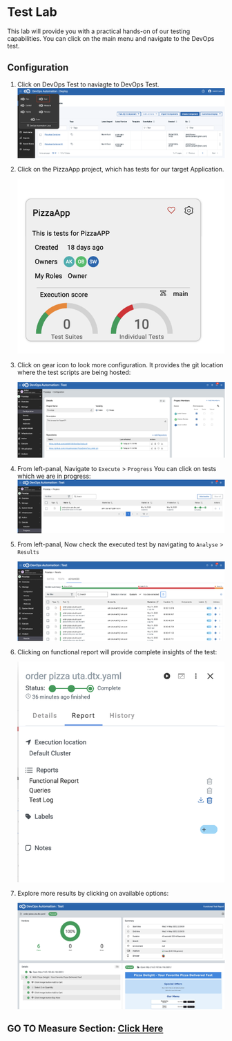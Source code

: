 # Test Lab

This lab will provide you with a practical hands-on of our testing capabilities. You can click on the main menu and navigate to the DevOps test.

## Configuration

1. Click on DevOps Test to naviagte to DevOps Test.
    ![Test Applications Page](media/navigator.png)

2. Click on the PizzaApp project, which has tests for our target Application.

   ![Test Project](media/test_project.png)

3. Click on gear icon to look more configuration. It provides the git location where the test scripts are being hosted:

   ![Test Settings ](media/project_settings.png)

4. From left-panal, Navigate to `Execute` > `Progress`  You can click on tests which we are in progress:
    ![Test Progress Pge](media/progress.png)

5. From left-panal, Now check the executed test by navigating to `Analyse` > `Results`

    ![Test Results ](media/results.png)

6. Clicking on functional report will provide complete insights of the test:

    ![Test Report Viewer ](media/report_viewer.png)

7. Explore more results by clicking on available options:

   ![Test Dashboard Page](media/test_dashboard.png)

## GO TO Measure Section: [Click Here](https://github.com/DevOpsAutomationLabs/End2End/blob/main/docs/Measure/index.md)
